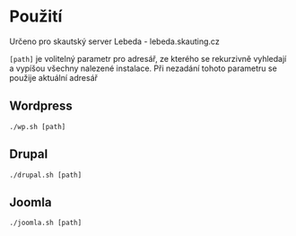 # Použití

Určeno pro skautský server Lebeda - lebeda.skauting.cz

`[path]` je volitelný parametr pro  adresář, ze kterého se rekurzivně vyhledají a vypíšou všechny nalezené instalace. Při nezadání tohoto parametru se použije aktuální adresář

## Wordpress
`./wp.sh [path]`

## Drupal
`./drupal.sh [path]` 

## Joomla
`./joomla.sh [path]`
